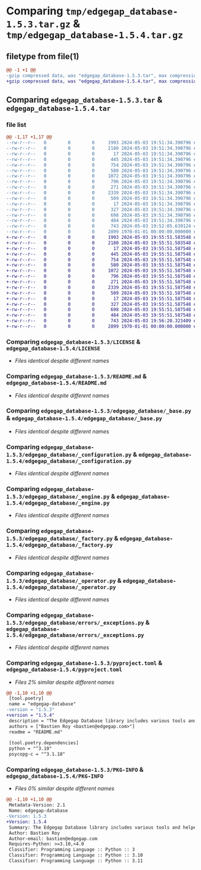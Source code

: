 # Comparing `tmp/edgegap_database-1.5.3.tar.gz` & `tmp/edgegap_database-1.5.4.tar.gz`

## filetype from file(1)

```diff
@@ -1 +1 @@
-gzip compressed data, was "edgegap_database-1.5.3.tar", max compression
+gzip compressed data, was "edgegap_database-1.5.4.tar", max compression
```

## Comparing `edgegap_database-1.5.3.tar` & `edgegap_database-1.5.4.tar`

### file list

```diff
@@ -1,17 +1,17 @@
--rw-r--r--   0        0        0     1993 2024-05-03 19:51:34.390796 edgegap_database-1.5.3/LICENSE
--rw-r--r--   0        0        0     2180 2024-05-03 19:51:34.390796 edgegap_database-1.5.3/README.md
--rw-r--r--   0        0        0       17 2024-05-03 19:51:34.390796 edgegap_database-1.5.3/edgegap_database/BUILD
--rw-r--r--   0        0        0      445 2024-05-03 19:51:34.390796 edgegap_database-1.5.3/edgegap_database/__init__.py
--rw-r--r--   0        0        0      754 2024-05-03 19:51:34.390796 edgegap_database-1.5.3/edgegap_database/_base.py
--rw-r--r--   0        0        0      580 2024-05-03 19:51:34.390796 edgegap_database-1.5.3/edgegap_database/_configuration.py
--rw-r--r--   0        0        0     1072 2024-05-03 19:51:34.390796 edgegap_database-1.5.3/edgegap_database/_engine.py
--rw-r--r--   0        0        0      796 2024-05-03 19:51:34.390796 edgegap_database-1.5.3/edgegap_database/_factory.py
--rw-r--r--   0        0        0      271 2024-05-03 19:51:34.390796 edgegap_database-1.5.3/edgegap_database/_model.py
--rw-r--r--   0        0        0     2339 2024-05-03 19:51:34.390796 edgegap_database-1.5.3/edgegap_database/_operator.py
--rw-r--r--   0        0        0      509 2024-05-03 19:51:34.390796 edgegap_database-1.5.3/edgegap_database/_session.py
--rw-r--r--   0        0        0       17 2024-05-03 19:51:34.390796 edgegap_database-1.5.3/edgegap_database/errors/BUILD
--rw-r--r--   0        0        0      327 2024-05-03 19:51:34.390796 edgegap_database-1.5.3/edgegap_database/errors/__init__.py
--rw-r--r--   0        0        0      698 2024-05-03 19:51:34.390796 edgegap_database-1.5.3/edgegap_database/errors/_exceptions.py
--rw-r--r--   0        0        0      484 2024-05-03 19:51:34.390796 edgegap_database-1.5.3/edgegap_database/errors/_factory.py
--rw-r--r--   0        0        0      743 2024-05-03 19:52:05.639124 edgegap_database-1.5.3/pyproject.toml
--rw-r--r--   0        0        0     2899 1970-01-01 00:00:00.000000 edgegap_database-1.5.3/PKG-INFO
+-rw-r--r--   0        0        0     1993 2024-05-03 19:55:51.583548 edgegap_database-1.5.4/LICENSE
+-rw-r--r--   0        0        0     2180 2024-05-03 19:55:51.583548 edgegap_database-1.5.4/README.md
+-rw-r--r--   0        0        0       17 2024-05-03 19:55:51.587548 edgegap_database-1.5.4/edgegap_database/BUILD
+-rw-r--r--   0        0        0      445 2024-05-03 19:55:51.587548 edgegap_database-1.5.4/edgegap_database/__init__.py
+-rw-r--r--   0        0        0      754 2024-05-03 19:55:51.587548 edgegap_database-1.5.4/edgegap_database/_base.py
+-rw-r--r--   0        0        0      580 2024-05-03 19:55:51.587548 edgegap_database-1.5.4/edgegap_database/_configuration.py
+-rw-r--r--   0        0        0     1072 2024-05-03 19:55:51.587548 edgegap_database-1.5.4/edgegap_database/_engine.py
+-rw-r--r--   0        0        0      796 2024-05-03 19:55:51.587548 edgegap_database-1.5.4/edgegap_database/_factory.py
+-rw-r--r--   0        0        0      271 2024-05-03 19:55:51.587548 edgegap_database-1.5.4/edgegap_database/_model.py
+-rw-r--r--   0        0        0     2339 2024-05-03 19:55:51.587548 edgegap_database-1.5.4/edgegap_database/_operator.py
+-rw-r--r--   0        0        0      509 2024-05-03 19:55:51.587548 edgegap_database-1.5.4/edgegap_database/_session.py
+-rw-r--r--   0        0        0       17 2024-05-03 19:55:51.587548 edgegap_database-1.5.4/edgegap_database/errors/BUILD
+-rw-r--r--   0        0        0      327 2024-05-03 19:55:51.587548 edgegap_database-1.5.4/edgegap_database/errors/__init__.py
+-rw-r--r--   0        0        0      698 2024-05-03 19:55:51.587548 edgegap_database-1.5.4/edgegap_database/errors/_exceptions.py
+-rw-r--r--   0        0        0      484 2024-05-03 19:55:51.587548 edgegap_database-1.5.4/edgegap_database/errors/_factory.py
+-rw-r--r--   0        0        0      743 2024-05-03 19:56:20.323409 edgegap_database-1.5.4/pyproject.toml
+-rw-r--r--   0        0        0     2899 1970-01-01 00:00:00.000000 edgegap_database-1.5.4/PKG-INFO
```

### Comparing `edgegap_database-1.5.3/LICENSE` & `edgegap_database-1.5.4/LICENSE`

 * *Files identical despite different names*

### Comparing `edgegap_database-1.5.3/README.md` & `edgegap_database-1.5.4/README.md`

 * *Files identical despite different names*

### Comparing `edgegap_database-1.5.3/edgegap_database/_base.py` & `edgegap_database-1.5.4/edgegap_database/_base.py`

 * *Files identical despite different names*

### Comparing `edgegap_database-1.5.3/edgegap_database/_configuration.py` & `edgegap_database-1.5.4/edgegap_database/_configuration.py`

 * *Files identical despite different names*

### Comparing `edgegap_database-1.5.3/edgegap_database/_engine.py` & `edgegap_database-1.5.4/edgegap_database/_engine.py`

 * *Files identical despite different names*

### Comparing `edgegap_database-1.5.3/edgegap_database/_factory.py` & `edgegap_database-1.5.4/edgegap_database/_factory.py`

 * *Files identical despite different names*

### Comparing `edgegap_database-1.5.3/edgegap_database/_operator.py` & `edgegap_database-1.5.4/edgegap_database/_operator.py`

 * *Files identical despite different names*

### Comparing `edgegap_database-1.5.3/edgegap_database/errors/_exceptions.py` & `edgegap_database-1.5.4/edgegap_database/errors/_exceptions.py`

 * *Files identical despite different names*

### Comparing `edgegap_database-1.5.3/pyproject.toml` & `edgegap_database-1.5.4/pyproject.toml`

 * *Files 2% similar despite different names*

```diff
@@ -1,10 +1,10 @@
 [tool.poetry]
 name = "edgegap-database"
-version = "1.5.3"
+version = "1.5.4"
 description = "The Edgegap Database library includes various tools and helpers for interacting with Database and Migrations. It is designed for use within the Edgegap organization."
 authors = ["Bastien Roy <bastien@edgegap.com>"]
 readme = "README.md"
 
 [tool.poetry.dependencies]
 python = "^3.10"
 psycopg-c = "^3.1.18"
```

### Comparing `edgegap_database-1.5.3/PKG-INFO` & `edgegap_database-1.5.4/PKG-INFO`

 * *Files 0% similar despite different names*

```diff
@@ -1,10 +1,10 @@
 Metadata-Version: 2.1
 Name: edgegap-database
-Version: 1.5.3
+Version: 1.5.4
 Summary: The Edgegap Database library includes various tools and helpers for interacting with Database and Migrations. It is designed for use within the Edgegap organization.
 Author: Bastien Roy
 Author-email: bastien@edgegap.com
 Requires-Python: >=3.10,<4.0
 Classifier: Programming Language :: Python :: 3
 Classifier: Programming Language :: Python :: 3.10
 Classifier: Programming Language :: Python :: 3.11
```


